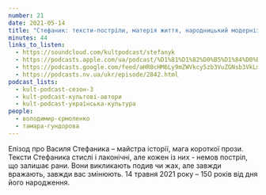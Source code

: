 ```yaml
---
number: 21
date: 2021-05-14
title: "Стефаник: тексти-постріли, матерія життя, народницький модернізм"
minutes: 44
links_to_listen:
  - https://soundcloud.com/kultpodcast/stefanyk
  - https://podcasts.apple.com/ua/podcast/%D1%81%D1%82%D0%B5%D1%84%D0%B0%D0%BD%D0%B8%D0%BA-%D1%82%D0%B5%D0%BA%D1%81%D1%82%D0%B8-%D0%BF%D0%BE%D1%81%D1%82%D1%80%D1%96%D0%BB%D0%B8-%D0%BC%D0%B0%D1%82%D0%B5%D1%80%D1%96%D1%8F-%D0%B6%D0%B8%D1%82%D1%82%D1%8F-%D0%BD%D0%B0%D1%80%D0%BE%D0%B4%D0%BD%D0%B8%D1%86%D1%8C%D0%BA%D0%B8%D0%B9/id1581339249?i=1000532083306
  - https://podcasts.google.com/feed/aHR0cHM6Ly9mZWVkcy5zb3VuZGNsb3VkLmNvbS91c2Vycy9zb3VuZGNsb3VkOnVzZXJzOjg5MjM3MjAyNy9zb3VuZHMucnNz/episode/dGFnOnNvdW5kY2xvdWQsMjAxMDp0cmFja3MvMTA0ODY1Nzc5OA
  - https://podcasts.nv.ua/ukr/episode/2842.html
podcast_lists:
  - kult-podcast-сезон-3
  - kult-podcast-культові-автори
  - kult-podcast-українська-культура
people:
  - володимир-єрмоленко
  - тамара-гундорова
---
```


Епізод про Василя Стефаника – майстра історії, мага короткої прози. Тексти
Стефаника стислі і лаконічні, але кожен із них - немов постріл, що залишає
рани. Вони викликають подив чи жах, але завжди вражають, завжди вас змінюють.
14 травня 2021 року – 150 років від дня його народження.
